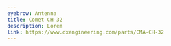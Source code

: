 ```yaml
---
eyebrow: Antenna
title: Comet CH-32
description: Lorem
link: https://www.dxengineering.com/parts/CMA-CH-32
---
```

